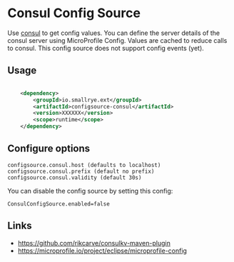 # Consul Config Source

Use [consul](https://consul.io/) to get config values. You can define the server details of the consul server using MicroProfile Config.
Values are cached to reduce calls to consul. This config source does not support config events (yet).

## Usage

```xml

    <dependency>
        <groupId>io.smallrye.ext</groupId>
        <artifactId>configsource-consul</artifactId>
        <version>XXXXXX</version>
        <scope>runtime</scope>
    </dependency>

```

## Configure options

    configsource.consul.host (defaults to localhost)
    configsource.consul.prefix (default no prefix)
    configsource.consul.validity (default 30s)
  

You can disable the config source by setting this config:
    
    ConsulConfigSource.enabled=false  

## Links
* https://github.com/rikcarve/consulkv-maven-plugin
* https://microprofile.io/project/eclipse/microprofile-config